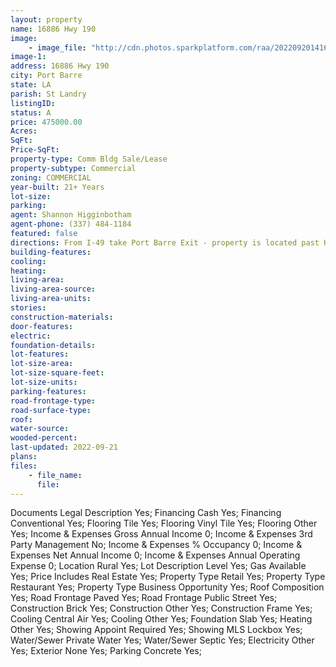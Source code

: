 ```yaml
---
layout: property
name: 16886 Hwy 190 
image:
    - image_file: "http://cdn.photos.sparkplatform.com/raa/20220920141620017774000000.jpg"
image-1:
address: 16886 Hwy 190 
city: Port Barre
state: LA
parish: St Landry
listingID: 
status: A
price: 475000.00
Acres: 
SqFt: 
Price-SqFt: 
property-type: Comm Bldg Sale/Lease
property-subtype: Commercial
zoning: COMMERCIAL
year-built: 21+ Years
lot-size: 
parking: 
agent: Shannon Higginbotham
agent-phone: (337) 484-1184
featured: false
directions: From I-49 take Port Barre Exit - property is located past Kings Truck Stop on the right.     https://goo.gl/maps/yNYajSoZoMWxPiUS7
building-features: 
cooling: 
heating: 
living-area: 
living-area-source: 
living-area-units: 
stories: 
construction-materials: 
door-features: 
electric: 
foundation-details: 
lot-features: 
lot-size-area: 
lot-size-square-feet: 
lot-size-units: 
parking-features: 
road-frontage-type: 
road-surface-type: 
roof: 
water-source: 
wooded-percent: 
last-updated: 2022-09-21
plans: 
files:
    - file_name:
      file:
---
```

Documents	Legal Description	Yes;
Financing	Cash	Yes;
Financing	Conventional	Yes;
Flooring	Tile	Yes;
Flooring	Vinyl Tile	Yes;
Flooring	Other	Yes;
Income & Expenses	Gross Annual Income	0;
Income & Expenses	3rd Party Management	No;
Income & Expenses	% Occupancy	0;
Income & Expenses	Net Annual Income	0;
Income & Expenses	Annual Operating Expense	0;
Location	Rural	Yes;
Lot Description	Level	Yes;
Gas	Available	Yes;
Price Includes	Real Estate	Yes;
Property Type	Retail	Yes;
Property Type	Restaurant	Yes;
Property Type	Business Opportunity	Yes;
Roof	Composition	Yes;
Road Frontage	Paved	Yes;
Road Frontage	Public Street	Yes;
Construction	Brick	Yes;
Construction	Other	Yes;
Construction	Frame	Yes;
Cooling	Central Air	Yes;
Cooling	Other	Yes;
Foundation	Slab	Yes;
Heating	Other	Yes;
Showing	Appoint Required	Yes;
Showing	MLS Lockbox	Yes;
Water/Sewer	Private Water	Yes;
Water/Sewer	Septic	Yes;
Electricity	Other	Yes;
Exterior	None	Yes;
Parking	Concrete	Yes;

